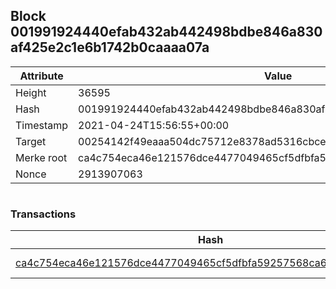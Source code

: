 ## Block 001991924440efab432ab442498bdbe846a830af425e2c1e6b1742b0caaaa07a

Attribute | Value
--- | ---
Height | 36595
Hash | 001991924440efab432ab442498bdbe846a830af425e2c1e6b1742b0caaaa07a
Timestamp | 2021-04-24T15:56:55+00:00
Target | 00254142f49eaaa504dc75712e8378ad5316cbcead634704b3734b6271167cc4
Merke root | ca4c754eca46e121576dce4477049465cf5dfbfa59257568ca6a415c29fa8407
Nonce | 2913907063

```

```

### Transactions

Hash | Amount
--- | ---
[ca4c754eca46e121576dce4477049465cf5dfbfa59257568ca6a415c29fa8407](ca4c754eca46e121576dce4477049465cf5dfbfa59257568ca6a415c29fa8407.md) | 10.00000000 SKEPTI 
